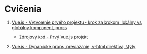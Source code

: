 # Cvičenia

1. [Vue.js - Vytvorenie prvého projektu - krok za krokom, lokálny vs globálny komponent, props](./1c/)
    * [Zdrojový kód - Prvý Vue.js projekt](1c/zdroje/MyFirstProject.zip)

2. [Vue.js - Dynamické props, previazanie, v-html direktíva, štýly](./2c/)